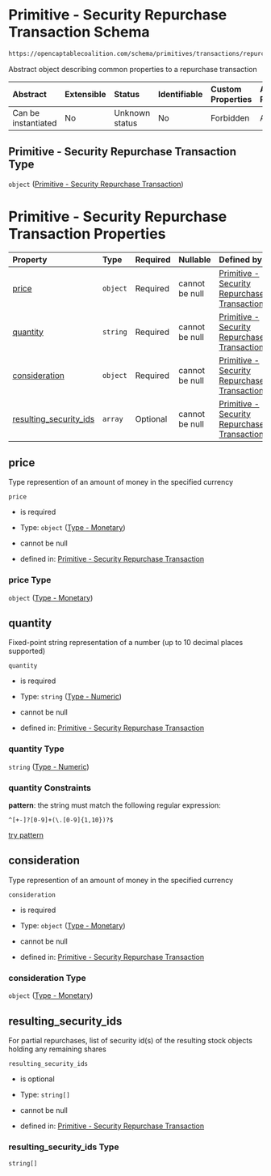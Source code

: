 # Primitive - Security Repurchase Transaction Schema

```txt
https://opencaptablecoalition.com/schema/primitives/transactions/repurchase/BaseRepurchase.schema.json
```

Abstract object describing common properties to a repurchase transaction

| Abstract            | Extensible | Status         | Identifiable | Custom Properties | Additional Properties | Access Restrictions | Defined In                                                                                                                      |
| :------------------ | :--------- | :------------- | :----------- | :---------------- | :-------------------- | :------------------ | :------------------------------------------------------------------------------------------------------------------------------ |
| Can be instantiated | No         | Unknown status | No           | Forbidden         | Allowed               | none                | [BaseRepurchase.schema.json](../../schema/primitives/transactions/repurchase/BaseRepurchase.schema.json "open original schema") |

## Primitive - Security Repurchase Transaction Type

`object` ([Primitive - Security Repurchase Transaction](baserepurchase.md))

# Primitive - Security Repurchase Transaction Properties

| Property                                          | Type     | Required | Nullable       | Defined by                                                                                                                                                                                                                                                                |
| :------------------------------------------------ | :------- | :------- | :------------- | :------------------------------------------------------------------------------------------------------------------------------------------------------------------------------------------------------------------------------------------------------------------------ |
| [price](#price)                                   | `object` | Required | cannot be null | [Primitive - Security Repurchase Transaction](basetransfer-properties-type---monetary.md "https://opencaptablecoalition.com/schema/types/Monetary.schema.json#/properties/price")                                                                                         |
| [quantity](#quantity)                             | `string` | Required | cannot be null | [Primitive - Security Repurchase Transaction](ratio-properties-type---numeric-1.md "https://opencaptablecoalition.com/schema/types/Numeric.schema.json#/properties/quantity")                                                                                             |
| [consideration](#consideration)                   | `object` | Required | cannot be null | [Primitive - Security Repurchase Transaction](basetransfer-properties-type---monetary.md "https://opencaptablecoalition.com/schema/types/Monetary.schema.json#/properties/consideration")                                                                                 |
| [resulting_security_ids](#resulting_security_ids) | `array`  | Optional | cannot be null | [Primitive - Security Repurchase Transaction](baserepurchase-properties-security-repurchase---resulting-security-id-array.md "https://opencaptablecoalition.com/schema/primitives/transactions/repurchase/BaseRepurchase.schema.json#/properties/resulting_security_ids") |

## price

Type represention of an amount of money in the specified currency

`price`

*   is required

*   Type: `object` ([Type - Monetary](basetransfer-properties-type---monetary.md))

*   cannot be null

*   defined in: [Primitive - Security Repurchase Transaction](basetransfer-properties-type---monetary.md "https://opencaptablecoalition.com/schema/types/Monetary.schema.json#/properties/price")

### price Type

`object` ([Type - Monetary](basetransfer-properties-type---monetary.md))

## quantity

Fixed-point string representation of a number (up to 10 decimal places supported)

`quantity`

*   is required

*   Type: `string` ([Type - Numeric](ratio-properties-type---numeric-1.md))

*   cannot be null

*   defined in: [Primitive - Security Repurchase Transaction](ratio-properties-type---numeric-1.md "https://opencaptablecoalition.com/schema/types/Numeric.schema.json#/properties/quantity")

### quantity Type

`string` ([Type - Numeric](ratio-properties-type---numeric-1.md))

### quantity Constraints

**pattern**: the string must match the following regular expression: 

```regexp
^[+-]?[0-9]+(\.[0-9]{1,10})?$
```

[try pattern](https://regexr.com/?expression=%5E%5B%2B-%5D%3F%5B0-9%5D%2B\(%5C.%5B0-9%5D%7B1%2C10%7D\)%3F%24 "try regular expression with regexr.com")

## consideration

Type represention of an amount of money in the specified currency

`consideration`

*   is required

*   Type: `object` ([Type - Monetary](basetransfer-properties-type---monetary.md))

*   cannot be null

*   defined in: [Primitive - Security Repurchase Transaction](basetransfer-properties-type---monetary.md "https://opencaptablecoalition.com/schema/types/Monetary.schema.json#/properties/consideration")

### consideration Type

`object` ([Type - Monetary](basetransfer-properties-type---monetary.md))

## resulting_security_ids

For partial repurchases, list of security id(s) of the resulting stock objects holding any remaining shares

`resulting_security_ids`

*   is optional

*   Type: `string[]`

*   cannot be null

*   defined in: [Primitive - Security Repurchase Transaction](baserepurchase-properties-security-repurchase---resulting-security-id-array.md "https://opencaptablecoalition.com/schema/primitives/transactions/repurchase/BaseRepurchase.schema.json#/properties/resulting_security_ids")

### resulting_security_ids Type

`string[]`
